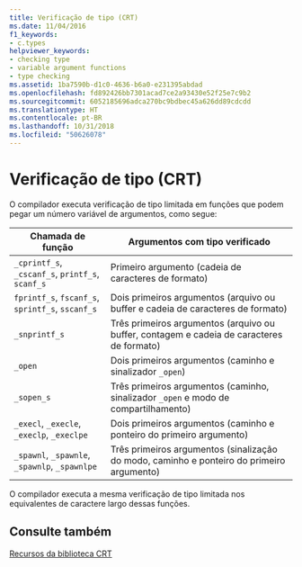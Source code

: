 ```yaml
---
title: Verificação de tipo (CRT)
ms.date: 11/04/2016
f1_keywords:
- c.types
helpviewer_keywords:
- checking type
- variable argument functions
- type checking
ms.assetid: 1ba7590b-d1c0-4636-b6a0-e231395abdad
ms.openlocfilehash: fd892426bb7301acad7ce2a93430e52f25e7c9b2
ms.sourcegitcommit: 6052185696adca270bc9bdbec45a626dd89cdcdd
ms.translationtype: HT
ms.contentlocale: pt-BR
ms.lasthandoff: 10/31/2018
ms.locfileid: "50626078"
---
```

# <a name="type-checking-crt"></a>Verificação de tipo (CRT)

O compilador executa verificação de tipo limitada em funções que podem pegar um número variável de argumentos, como segue:

|Chamada de função|Argumentos com tipo verificado|
|-------------------|-----------------------------|
|`_cprintf_s`, `_cscanf_s`, `printf_s`, `scanf_s`|Primeiro argumento (cadeia de caracteres de formato)|
|`fprintf_s`, `fscanf_s`, `sprintf_s`, `sscanf_s`|Dois primeiros argumentos (arquivo ou buffer e cadeia de caracteres de formato)|
|`_snprintf_s`|Três primeiros argumentos (arquivo ou buffer, contagem e cadeia de caracteres de formato)|
|`_open`|Dois primeiros argumentos (caminho e sinalizador `_open`)|
|`_sopen_s`|Três primeiros argumentos (caminho, sinalizador `_open` e modo de compartilhamento)|
|`_execl`, `_execle`, `_execlp`, `_execlpe`|Dois primeiros argumentos (caminho e ponteiro do primeiro argumento)|
|`_spawnl`, `_spawnle`, `_spawnlp`, `_spawnlpe`|Três primeiros argumentos (sinalização do modo, caminho e ponteiro do primeiro argumento)|

O compilador executa a mesma verificação de tipo limitada nos equivalentes de caractere largo dessas funções.

## <a name="see-also"></a>Consulte também

[Recursos da biblioteca CRT](../c-runtime-library/crt-library-features.md)